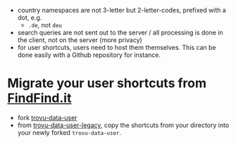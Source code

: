 - country namespaces are not 3-letter but 2-letter-codes, prefixed with a dot, e.g.
  - `.de`, not `deu`
- search queries are not sent out to the server / all processing is done in the client, not on the server (more privacy)
- for user shortcuts, users need to host them themselves. This can be done easily with a Github repository for instance. 

# Migrate your user shortcuts from [FindFind.it](https://www.findfind.it/u/jorges)
- fork [trovu-data-user](https://github.com/trovu/trovu-data-user)
- from [trovu-data-user-legacy](https://github.com/trovu/trovu-data-user-legacy), copy the shortcuts from your directory into your newly forked `trovu-data-user`.